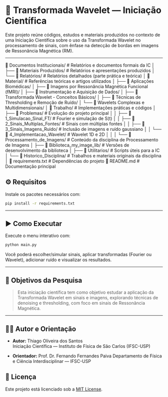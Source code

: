 # 🧠 Transformada Wavelet — Iniciação Científica

Este projeto reúne códigos, estudos e materiais produzidos no contexto de uma Iniciação Científica sobre o uso da Transformada Wavelet no processamento de sinais, com ênfase na detecção de bordas em imagens de Ressonância Magnética (RM).

---

📁 Documentos Institucionais/             # Relatórios e documentos formais da IC
│   ├── 📁 Materiais Produzidos/           # Relatórios e apresentações produzidos
│   └── 📁 Relatórios/                     # Relatórios detalhados (parte prática e teórica)
│
📁 Material/                               # Referências teóricas e artigos utilizados
│   ├── 📁 Aplicações Biomédicas/
│   ├── 📁 Imagens por Ressonância Magnética Funcional (fMRI)/
│   ├── 📁 Instrumentação e Aquisição de Dados/
│   ├── 📁 Transformada Wavelet - Conceitos Básicos/
│   ├── 📁 Técnicas de Thresholding e Remoção de Ruído/
│   └── 📁 Wavelets Complexas e Multidimensionais/
│
📁 Trabalho/                               # Implementações práticas e códigos
│   ├── 📁 Problemas/                      # Evolução do projeto principal
│   │   ├── 📁 1_Simulacao_Sinal_FT/       # Fourier e simulação de S(t)
│   │   ├── 📁 2_Sinais_Multiplas_Fontes/  # Sinais com múltiplas fontes
│   │   ├── 📁 3_Sinais_Imagens_Ruido/     # Inclusão de imagens e ruído gaussiano
│   │   └── 📁 4_Implementacao_Wavelet/    # Wavelet 1D e 2D
│   │
│   └── 📁 Processamento_de_Imagens/       # Conteúdo da disciplina de Processamento de Imagens
│       ├── 📁 Biblioteca_my_image_lib/    # Versões de desenvolvimento da biblioteca
│       ├── 📁 Utilitarios/                 # Scripts úteis para a IC
│       └── 📁 Historico_Disciplina/        # Trabalhos e materiais originais da disciplina
│
📄 requirements.txt                        # Dependências do projeto
📄 README.md                               # Documentação principal


## ⚙️ Requisitos

Instale os pacotes necessários com:

```bash
pip install -r requirements.txt
```

---

## ▶️ Como Executar

Execute o menu interativo com:

```bash
python main.py
```

Você poderá escolher/simular sinais, aplicar transformadas (Fourier ou Wavelet), adicionar ruído e visualizar os resultados.

---

## 🧠 Objetivos da Pesquisa

> Esta iniciação científica tem como objetivo estudar a aplicação da Transformada Wavelet em sinais e imagens, explorando técnicas de denoising e thresholding, com foco em sinais de Ressonância Magnética.

---

## 🧑‍💻 Autor e Orientação

- **Autor:** Thiago Oliveira dos Santos  
  Iniciação Científica — Instituto de Física de São Carlos (IFSC-USP)

- **Orientador:** Prof. Dr. Fernando Fernandes Paiva 
  Departamento de Física e Ciência Interdisciplinar — IFSC-USP

## 📄 Licença

Este projeto está licenciado sob a [MIT License](./LICENSE).
